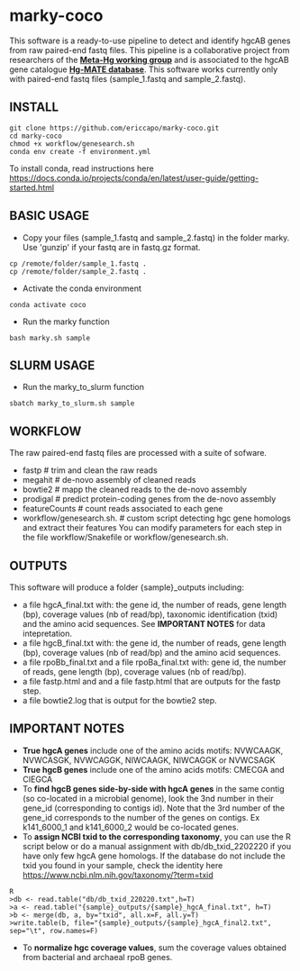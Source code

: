 # marky-coco
This software is a ready-to-use pipeline to detect and identify hgcAB genes from raw paired-end fastq files. This pipeline is a collaborative project from researchers of the <a href="https://ercapo.wixsite.com/meta-hg" target="_blank"><b>Meta-Hg working group</b></a> and is associated to the hgcAB gene catalogue <a href="https://smithsonian.figshare.com/articles/dataset/Hg-MATE-Db_v1_01142021/13105370/1?file=26193689" target="_blank"><b>Hg-MATE database</b></a>. This software works currently only with paired-end fastq files (sample_1.fastq and sample_2.fastq).


## INSTALL

```
git clone https://github.com/ericcapo/marky-coco.git
cd marky-coco
chmod +x workflow/genesearch.sh
conda env create -f environment.yml
```
To install conda, read instructions here https://docs.conda.io/projects/conda/en/latest/user-guide/getting-started.html


## BASIC USAGE
* Copy your files (sample_1.fastq and sample_2.fastq) in the folder marky. Use 'gunzip' if your fastq are in fastq.gz format.
```
cp /remote/folder/sample_1.fastq .
cp /remote/folder/sample_2.fastq .
```
* Activate the conda environment
```
conda activate coco
```
* Run the marky function
```
bash marky.sh sample
```

## SLURM USAGE
* Run the marky_to_slurm function
```
sbatch marky_to_slurm.sh sample
```


## WORKFLOW
The raw paired-end fastq files are processed with a suite of sofware. 
* fastp # trim and clean the raw reads
* megahit # de-novo assembly of cleaned reads
* bowtie2 # mapp the cleaned reads to the de-novo assembly
* prodigal # predict protein-coding genes from the de-novo assembly
* featureCounts # count reads associated to each gene
* workflow/genesearch.sh. # custom script detecting hgc gene homologs and extract their features
You can modify parameters for each step in the file workflow/Snakefile or workflow/genesearch.sh.


## OUTPUTS
This software will produce a folder {sample}_outputs including:
* a file hgcA_final.txt with: the gene id, the number of reads, gene length (bp), coverage values (nb of read/bp), taxonomic identification (txid) and the amino acid sequences. See <b>IMPORTANT NOTES</b> for data intepretation.
* a file hgcB_final.txt with: the gene id, the number of reads, gene length (bp), coverage values (nb of read/bp) and the amino acid sequences. 
* a file rpoBb_final.txt and a file rpoBa_final.txt with: gene id, the number of reads, gene length (bp), coverage values (nb of read/bp).
* a file fastp.html and and a file fastp.html that are outputs for the fastp step.
* a file bowtie2.log that is output for the bowtie2 step.


## IMPORTANT NOTES
* <b>True hgcA genes</b> include one of the amino acids motifs: NVWCAAGK, NVWCASGK, NVWCAGGK, NIWCAAGK, NIWCAGGK or NVWCSAGK
* <b>True hgcB genes</b> include one of the amino acids motifs: CMECGA and CIEGCA
* To <b>find hgcB genes side-by-side with hgcA genes</b> in the same contig (so co-located in a microbial genome), look the 3nd number in their gene_id (corresponding to contigs id). Note that the 3rd number of the gene_id corresponds to the number of the genes on contigs. Ex k141_6000_1 and k141_6000_2 would be co-located genes.
* To <b>assign NCBI txid to the corresponding taxonomy</b>, you can use the R script below  or do a manual assignment with db/db_txid_2202220  if you have only few  hgcA gene homologs. If the database do not include the txid you found in your sample, check the identity here https://www.ncbi.nlm.nih.gov/taxonomy/?term=txid
```
R
>db <- read.table("db/db_txid_220220.txt",h=T)
>a <- read.table("{sample}_outputs/{sample}_hgcA_final.txt", h=T)
>b <- merge(db, a, by="txid", all.x=F, all.y=T)
>write.table(b, file="{sample}_outputs/{sample}_hgcA_final2.txt", sep="\t", row.names=F)
```
* To <b>normalize hgc coverage values</b>, sum the coverage values obtained from bacterial and archaeal rpoB genes.
